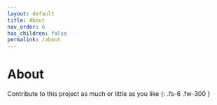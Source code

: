 ```yaml
---
layout: default
title: About
nav_order: 6
has_children: false
permalink: /about
---
```


# About

Contribute to this project as much or little as you like
{: .fs-6 .fw-300 }
